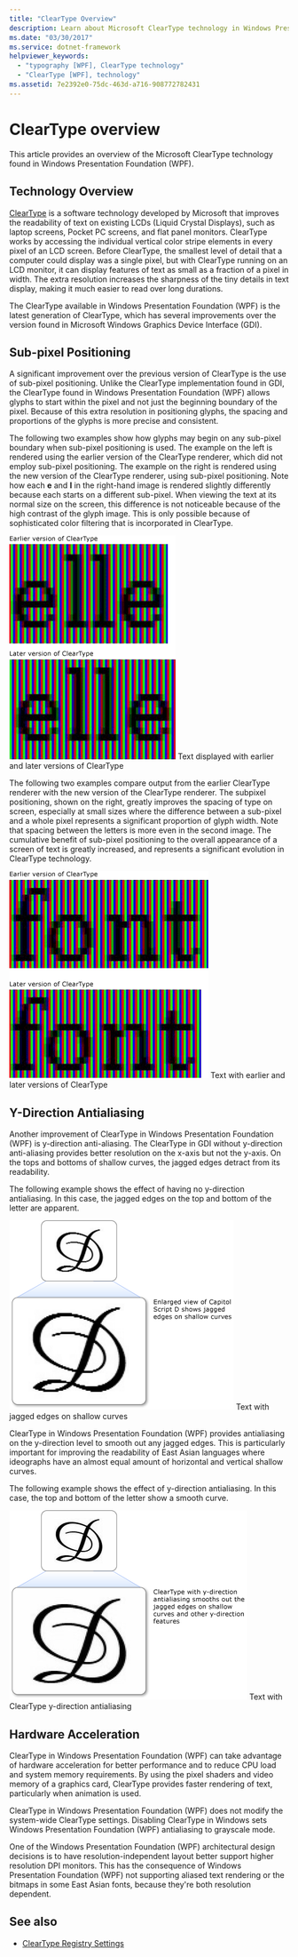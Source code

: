 ```yaml
---
title: "ClearType Overview"
description: Learn about Microsoft ClearType technology in Windows Presentation Foundation (WPF).
ms.date: "03/30/2017"
ms.service: dotnet-framework
helpviewer_keywords:
  - "typography [WPF], ClearType technology"
  - "ClearType [WPF], technology"
ms.assetid: 7e2392e0-75dc-463d-a716-908772782431
---
```

# ClearType overview

This article provides an overview of the Microsoft ClearType technology found in Windows Presentation Foundation (WPF).

## Technology Overview

[ClearType](/typography/cleartype/) is a software technology developed by Microsoft that improves the readability of text on existing LCDs (Liquid Crystal Displays), such as laptop screens, Pocket PC screens, and flat panel monitors. ClearType works by accessing the individual vertical color stripe elements in every pixel of an LCD screen. Before ClearType, the smallest level of detail that a computer could display was a single pixel, but with ClearType running on an LCD monitor, it can display features of text as small as a fraction of a pixel in width. The extra resolution increases the sharpness of the tiny details in text display, making it much easier to read over long durations.

The ClearType available in Windows Presentation Foundation (WPF) is the latest generation of ClearType, which has several improvements over the version found in Microsoft Windows Graphics Device Interface (GDI).

## Sub-pixel Positioning

A significant improvement over the previous version of ClearType is the use of sub-pixel positioning. Unlike the ClearType implementation found in GDI, the ClearType found in Windows Presentation Foundation (WPF) allows glyphs to start within the pixel and not just the beginning boundary of the pixel. Because of this extra resolution in positioning glyphs, the spacing and proportions of the glyphs is more precise and consistent.

The following two examples show how glyphs may begin on any sub-pixel boundary when sub-pixel positioning is used. The example on the left is rendered using the earlier version of the ClearType renderer, which did not employ sub-pixel positioning. The example on the right is rendered using the new version of the ClearType renderer, using sub-pixel positioning. Note how each **e** and **l** in the right-hand image is rendered slightly differently because each starts on a different sub-pixel. When viewing the text at its normal size on the screen, this difference is not noticeable because of the high contrast of the glyph image. This is only possible because of sophisticated color filtering that is incorporated in ClearType.

![Text displayed with two versions of ClearType](./media/wcpsdk-mmgraphics-text-cleartype-overview-01.png "wcpsdk_mmgraphics_text_cleartype_overview_01")
Text displayed with earlier and later versions of ClearType

The following two examples compare output from the earlier ClearType renderer with the new version of the ClearType renderer. The subpixel positioning, shown on the right, greatly improves the spacing of type on screen, especially at small sizes where the difference between a sub-pixel and a whole pixel represents a significant proportion of glyph width. Note that spacing between the letters is more even in the second image. The cumulative benefit of sub-pixel positioning to the overall appearance of a screen of text is greatly increased, and represents a significant evolution in ClearType technology.

![Text displayed with earlier version of ClearType](./media/wcpsdk-mmgraphics-text-cleartype-overview-02.png "wcpsdk_mmgraphics_text_cleartype_overview_02")
Text with earlier and later versions of ClearType

<a name="y-direction_antialiasing"></a>

## Y-Direction Antialiasing

Another improvement of ClearType in Windows Presentation Foundation (WPF) is y-direction anti-aliasing. The ClearType in GDI without y-direction anti-aliasing provides better resolution on the x-axis but not the y-axis. On the tops and bottoms of shallow curves, the jagged edges detract from its readability.

The following example shows the effect of having no y-direction antialiasing. In this case, the jagged edges on the top and bottom of the letter are apparent.

![Text with jagged edges on shallow curves](./media/wcpsdk-mmgraphics-text-cleartype-overview-03.png "wcpsdk_mmgraphics_text_cleartype_overview_03")
Text with jagged edges on shallow curves

ClearType in Windows Presentation Foundation (WPF) provides antialiasing on the y-direction level to smooth out any jagged edges. This is particularly important for improving the readability of East Asian languages where ideographs have an almost equal amount of horizontal and vertical shallow curves.

The following example shows the effect of y-direction antialiasing. In this case, the top and bottom of the letter show a smooth curve.

![Text with ClearType y-direction anti-aliasing](./media/wcpsdk-mmgraphics-text-cleartype-overview-04.png "wcpsdk_mmgraphics_text_cleartype_overview_04")
Text with ClearType y-direction antialiasing

## Hardware Acceleration

ClearType in Windows Presentation Foundation (WPF) can take advantage of hardware acceleration for better performance and to reduce CPU load and system memory requirements. By using the pixel shaders and video memory of a graphics card, ClearType provides faster rendering of text, particularly when animation is used.

ClearType in Windows Presentation Foundation (WPF) does not modify the system-wide ClearType settings. Disabling ClearType in Windows sets Windows Presentation Foundation (WPF) antialiasing to grayscale mode.

One of the Windows Presentation Foundation (WPF) architectural design decisions is to have resolution-independent layout better support higher resolution DPI monitors. This has the consequence of Windows Presentation Foundation (WPF) not supporting aliased text rendering or the bitmaps in some East Asian fonts, because they're both resolution dependent.

## See also

- [ClearType Registry Settings](cleartype-registry-settings.md)
